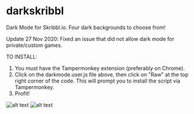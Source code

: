 # darkskribbl
Dark Mode for Skribbl.io. Four dark backgrounds to choose from!

Update 27 Nov 2020: Fixed an issue that did not allow dark mode for private/custom games.

TO INSTALL: 
1) You must have the Tampermonkey extension (preferably on Chrome).
2) Click on the darkmode.user.js file above, then click on "Raw" at the top right corner of the code. This will prompt you to install the script via Tampermonkey.
3) Profit!

![alt text](https://i.imgur.com/wDyzQI3.png)
![alt text](https://i.imgur.com/PPCnlEX.png)
